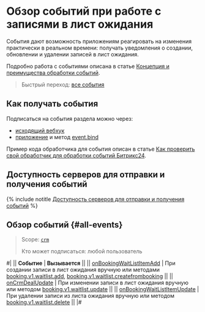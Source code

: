 # Обзор событий при работе с записями в лист ожидания

События дают возможность приложениям реагировать на изменения практически в реальном времени: получать уведомления о создании, обновлении и удалении записей в лист ожидания.

Подробно работа с событиями описана в статье [Концепция и преимущества обработки событий](../../../events/index.md).

> Быстрый переход: [все события](#all-events)

## Как получать события

Подписаться на события раздела можно через:

- [исходящий вебхук](../../../../local-integrations/local-webhooks.md)
- [приложение](../../../app-installation/index.md) и метод [event.bind](../../../events/event-bind.md)

Пример кода обработчика для события описан в статье [Как проверить свой обработчик для обработки событий Битрикс24](../../../events/test-handler.md).

## Доступность серверов для отправки и получения событий

{% include notitle [Доступность серверов для отправки и получения событий](../../../../_includes/events-index.md) %}

## Обзор событий {#all-events}

> Scope: [`crm`](../../../scopes/permissions.md)
>
> Кто может подписаться: любой пользователь

#|
|| **Событие** | **Вызывается** ||
|| [onBookingWaitListItemAdd](./on-booking-waitlistitem-add.md) | При создании записи в лист ожидания вручную или методами [booking.v1.waitlist.add](../booking-v1-waitlist-add.md), [booking.v1.waitlist.createfrombooking](../booking-v1-waitlist-createfrombooking.md) ||
|| [onCrmDealUpdate](./on-booking-waitlistitem-update.md) | При изменении записи в лист ожидания вручную или методом [booking.v1.waitlist.update](../booking-v1-waitlist-update.md) ||
|| [onBookingWaitListItemUpdate](./on-booking-waitlistitem-delete.md) | При удалении записи из листа ожидания вручную или методом [booking.v1.waitlist.delete](../booking-v1-waitlist-delete.md) ||
|#